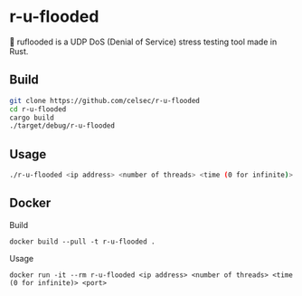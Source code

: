# r-u-flooded
🦀 ruflooded is a UDP DoS (Denial of Service) stress testing tool made in Rust.


## Build

```bash
git clone https://github.com/celsec/r-u-flooded
cd r-u-flooded
cargo build
./target/debug/r-u-flooded
```

## Usage

```bash
./r-u-flooded <ip address> <number of threads> <time (0 for infinite)> <port>
```

## Docker

Build
```
docker build --pull -t r-u-flooded .
```

Usage
```
docker run -it --rm r-u-flooded <ip address> <number of threads> <time (0 for infinite)> <port>
```
